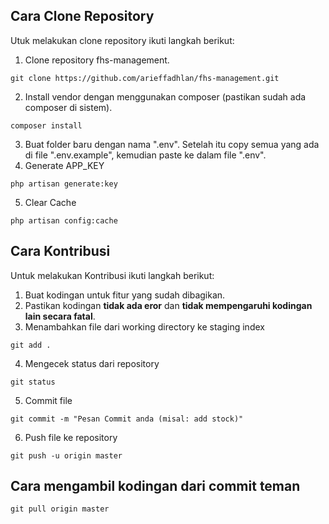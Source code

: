 ## Cara Clone Repository

Utuk melakukan clone repository ikuti langkah berikut:

1. Clone repository fhs-management.

```console
git clone https://github.com/arieffadhlan/fhs-management.git
```

2. Install vendor dengan menggunakan composer (pastikan sudah ada composer di sistem).

```console
composer install
```

3.  Buat folder baru dengan nama ".env". Setelah itu copy semua yang ada di file ".env.example", kemudian paste ke dalam file ".env".
4.  Generate APP_KEY

```console
php artisan generate:key
```

5.  Clear Cache

```console
php artisan config:cache
```

## Cara Kontribusi

Untuk melakukan Kontribusi ikuti langkah berikut:

1. Buat kodingan untuk fitur yang sudah dibagikan.
2. Pastikan kodingan **tidak ada eror** dan **tidak mempengaruhi kodingan lain secara fatal**.
3. Menambahkan file dari working directory ke staging index

```console
git add .
```

4. Mengecek status dari repository

```console
git status
```

5. Commit file

```console
git commit -m "Pesan Commit anda (misal: add stock)"
```

6. Push file ke repository

```console
git push -u origin master
```

## Cara mengambil kodingan dari commit teman

```console
git pull origin master
```
